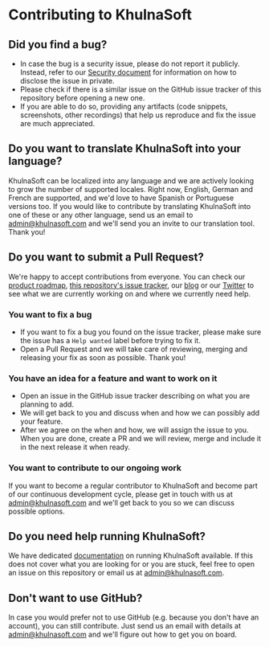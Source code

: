 <!--
Copyright 2020-2021 - KhulnaSoft Authors <admin@khulnasoft.com>
SPDX-License-Identifier: Apache-2.0
-->

# Contributing to KhulnaSoft

## Did you find a bug?

- In case the bug is a security issue, please do not report it publicly. Instead,
refer to our [Security document](SECURITY.md) for information on how to disclose the issue in private.
- Please check if there is a similar issue on the GitHub issue tracker of this
repository before opening a new one.
- If you are able to do so, providing any artifacts (code snippets,
screenshots, other recordings) that help us reproduce and fix the issue are much appreciated.

## Do you want to translate KhulnaSoft into your language?

KhulnaSoft can be localized into any language and we are actively looking to grow the number of supported locales. Right now, English, German and French are supported, and we'd love to have Spanish or Portuguese versions too. If you would like to contribute by translating KhulnaSoft into one of these or any other language, send us an email to <admin@khulnasoft.com> and we'll send you an invite to our translation tool. Thank you!

## Do you want to submit a Pull Request?

We're happy to accept contributions from everyone. You can check our [product roadmap][], [this repository's issue tracker][issues], our [blog][] or our [Twitter][twitter] to see what we are currently working on and where we currently need help.

[blog]: https://www.khulnasoft.com/blog/
[twitter]: https://twitter.com/khulnasoft
[product roadmap]: https://github.com/khulnasoft/khulnasoft/projects/1
[issues]: https://github.com/khulnasoft/khulnasoft/issues?q=is%3Aissue+is%3Aopen+label%3A%22help+wanted%22

### You want to fix a bug

- If you want to fix a bug you found on the issue tracker, please make sure the
issue has a `Help wanted` label before trying to fix it.
- Open a Pull Request and we will take care of reviewing, merging and releasing your fix as soon as possible. Thank you!

### You have an idea for a feature and want to work on it

- Open an issue in the GitHub issue tracker describing on what you are planning
to add.
- We will get back to you and discuss when and how we can possibly add your
feature.
- After we agree on the when and how, we will assign the issue to you. When you are done, create a PR and we will review, merge and include it in the next release it when ready.

### You want to contribute to our ongoing work

If you want to become a regular contributor to KhulnaSoft and become part of our
continuous development cycle, please get in touch with us at
<admin@khulnasoft.com> and we'll get back to you so we can discuss possible
options.

## Do you need help running KhulnaSoft?

We have dedicated [documentation][docs] on running KhulnaSoft available. If this does not cover what you are looking for or you are stuck, feel free to open an issue on this repository or email us at <admin@khulnasoft.com>.

[docs]: https://docs.khulnasoft.com/running-khulnasoft/

## Don't want to use GitHub?

In case you would prefer not to use GitHub (e.g. because you don't have an account), you can still contribute. Just send us an email with details at <admin@khulnasoft.com> and we'll figure out how to get you on board.
